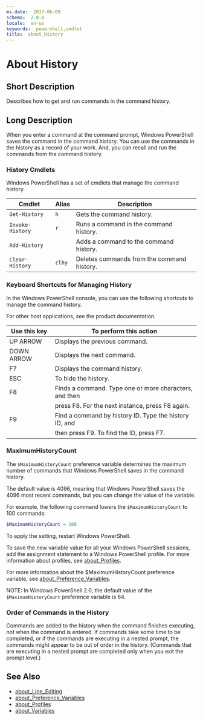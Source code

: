 ```yaml
---
ms.date:  2017-06-09
schema:  2.0.0
locale:  en-us
keywords:  powershell,cmdlet
title:  about_History
---
```


# About History

## Short Description

Describes how to get and run commands in the command history.

## Long Description

When you enter a command at the command prompt, Windows PowerShell saves the
command in the command history. You can use the commands in the history as a
record of your work. And, you can recall and run the commands from the command
history.

### History Cmdlets

Windows PowerShell has a set of cmdlets that manage the command history.

| Cmdlet           | Alias  | Description                                |
| ---------------- | ------ | ------------------------------------------ |
| `Get-History`    | `h`    | Gets the command history.                  |
| `Invoke-History` | `r`    | Runs a command in the command history.     |
| `Add-History`    |        | Adds a command to the command history.     |
| `Clear-History`  | `clhy` | Deletes commands from the command history. |

### Keyboard Shortcuts for Managing History

In the Windows PowerShell console, you can use the following shortcuts to
manage the command history.

For other host applications, see the product documentation.

| Use this key | To perform this action                                  |
| ------------ | ------------------------------------------------------- |
| UP ARROW     | Displays the previous command.                          |
| DOWN ARROW   | Displays the next command.                              |
| F7           | Displays the command history.                           |
| ESC          | To hide the history.                                    |
| F8           | Finds a command. Type one or more characters, and then  |
|              | press F8. For the next instance, press F8 again.        |
| F9           | Find a command by history ID. Type the history ID, and  |
|              | then press F9. To find the ID, press F7.                |

### MaximumHistoryCount

The `$MaximumHistoryCount` preference variable determines the maximum number
of commands that Windows PowerShell saves in the command history.

The default value is 4096, meaning that Windows PowerShell saves the 4096 most
recent commands, but you can change the value of the variable.

For example, the following command lowers the `$MaximumHistoryCount` to 100
commands:

```powershell
$MaximumHistoryCount = 100
```

To apply the setting, restart Windows PowerShell.

To save the new variable value for all your Windows PowerShell sessions, add
the assignment statement to a Windows PowerShell profile. For more information
about profiles, see
[about_Profiles](http://go.microsoft.com/fwlink/?LinkID=113729).

For more information about the $MaximumHistoryCount preference variable, see
[about_Preference_Variables](http://go.microsoft.com/fwlink/?LinkID=113248).

NOTE: In Windows PowerShell 2.0, the default value of the
`$MaximumHistoryCount` preference variable is 64.

### Order of Commands in the History

Commands are added to the history when the command finishes executing, not
when the command is entered. If commands take some time to be completed, or if
the commands are executing in a nested prompt, the commands might appear to be
out of order in the history. (Commands that are executing in a nested prompt
are completed only when you exit the prompt level.)

## See Also

- [about_Line_Editing](about_Line_Editing.md)
- [about_Preference_Variables](about_Preference_Variables.md)
- [about_Profiles](about_Profiles.md)
- [about_Variables](about_Variables.md)
